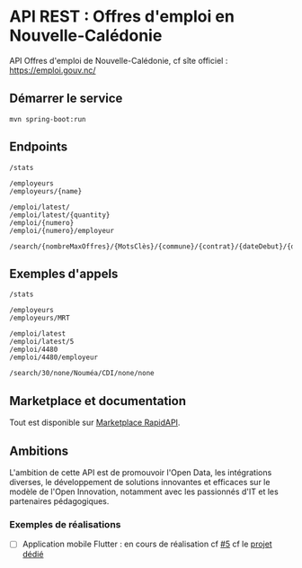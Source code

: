 # API REST : Offres d'emploi en Nouvelle-Calédonie


API Offres d'emploi de Nouvelle-Calédonie, cf sîte officiel : https://emploi.gouv.nc/

## Démarrer le service
 
`mvn spring-boot:run`

## Endpoints

```
/stats

/employeurs
/employeurs/{name}

/emploi/latest/
/emploi/latest/{quantity}
/emploi/{numero}
/emploi/{numero}/employeur

/search/{nombreMaxOffres}/{MotsClès}/{commune}/{contrat}/{dateDebut}/{dateFin}
```

## Exemples d'appels

```
/stats

/employeurs
/employeurs/MRT

/emploi/latest
/emploi/latest/5
/emploi/4480
/emploi/4480/employeur

/search/30/none/Nouméa/CDI/none/none
```

## Marketplace et documentation
 
 Tout est disponible sur [Marketplace RapidAPI](https://rapidapi.com/adriens/api/emploi-nouvelle-caledonie).
 
## Ambitions
 
L'ambition de cette API est de promouvoir l'Open Data, les intégrations diverses, le développement
de solutions innovantes et efficaces sur le modèle de l'Open Innovation, notamment avec les passionnés d'IT
et les partenaires pédagogiques.


### Exemples de réalisations
 
- [ ] Application mobile Flutter : en cours de réalisation cf [#5](https://github.com/adriens/emploi-nc-api/issues/5) cf le [projet dédié](https://github.com/adriens/emploi-nc-app)

